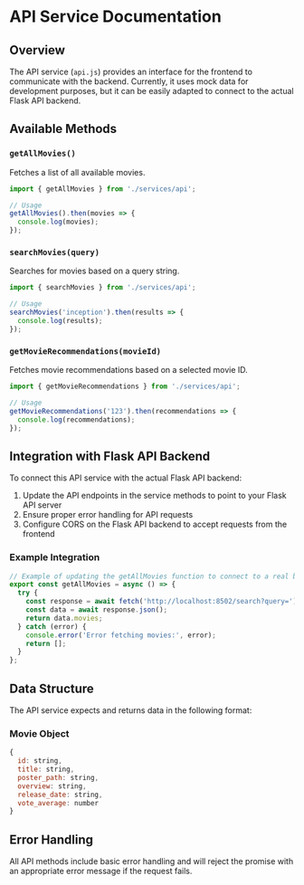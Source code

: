 # API Service Documentation

## Overview

The API service (`api.js`) provides an interface for the frontend to communicate with the backend. Currently, it uses mock data for development purposes, but it can be easily adapted to connect to the actual Flask API backend.

## Available Methods

### `getAllMovies()`

Fetches a list of all available movies.

```javascript
import { getAllMovies } from './services/api';

// Usage
getAllMovies().then(movies => {
  console.log(movies);
});
```

### `searchMovies(query)`

Searches for movies based on a query string.

```javascript
import { searchMovies } from './services/api';

// Usage
searchMovies('inception').then(results => {
  console.log(results);
});
```

### `getMovieRecommendations(movieId)`

Fetches movie recommendations based on a selected movie ID.

```javascript
import { getMovieRecommendations } from './services/api';

// Usage
getMovieRecommendations('123').then(recommendations => {
  console.log(recommendations);
});
```

## Integration with Flask API Backend

To connect this API service with the actual Flask API backend:

1. Update the API endpoints in the service methods to point to your Flask API server
2. Ensure proper error handling for API requests
3. Configure CORS on the Flask API backend to accept requests from the frontend

### Example Integration

```javascript
// Example of updating the getAllMovies function to connect to a real backend
export const getAllMovies = async () => {
  try {
    const response = await fetch('http://localhost:8502/search?query=');
    const data = await response.json();
    return data.movies;
  } catch (error) {
    console.error('Error fetching movies:', error);
    return [];
  }
};
```

## Data Structure

The API service expects and returns data in the following format:

### Movie Object

```javascript
{
  id: string,
  title: string,
  poster_path: string,
  overview: string,
  release_date: string,
  vote_average: number
}
```

## Error Handling

All API methods include basic error handling and will reject the promise with an appropriate error message if the request fails.